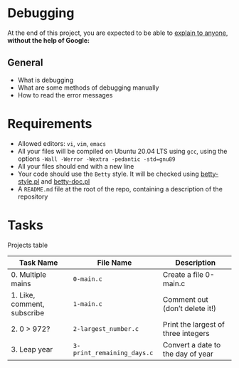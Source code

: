 # Debugging
At the end of this project, you are expected to be able to [explain to anyone](https://fs.blog/feynman-learning-technique/?fbclid=IwAR2K5_BGPVo0QjJXkOIIqNsqcXK4lTskPWJvA0asKQIGtCPWaQBdKmj1Ztg),
**without the help of Google:**

## General
* What is debugging
* What are some methods of debugging manually
* How to read the error messages

# Requirements
* Allowed editors: `vi`, `vim`, `emacs`
* All your files will be compiled on Ubuntu 20.04 LTS using `gcc`, using the options `-Wall -Werror -Wextra -pedantic -std=gnu89`
* All your files should end with a new line
* Your code should use the `Betty` style. It will be checked using [betty-style.pl](https://github.com/holbertonschool/Betty/blob/master/betty-style.pl) and [betty-doc.pl](https://github.com/holbertonschool/Betty/blob/master/betty-doc.pl)
* A `README.md` file at the root of the repo, containing a description of the repository

# Tasks
Projects table

| Task Name  | File Name | Description |
| --------------- | ------------------------------ |---------------------------------------------------------------|
| 0. Multiple mains  | `0-main.c`  | Create a file 0-main.c |
| 1. Like, comment, subscribe | `1-main.c` | Comment out (don’t delete it!) |
| 2. 0 > 972? | `2-largest_number.c` | Print the largest of three integers |
| 3. Leap year | `3-print_remaining_days.c` | Convert a date to the day of year |

